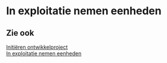 # In exploitatie nemen eenheden

## Zie ook

[Initiëren ontwikkelproject](../initieren-ontwikkelproject/)  
[In exploitatie nemen eenheden](../in-exploitatie-nemen-eenheden/)
